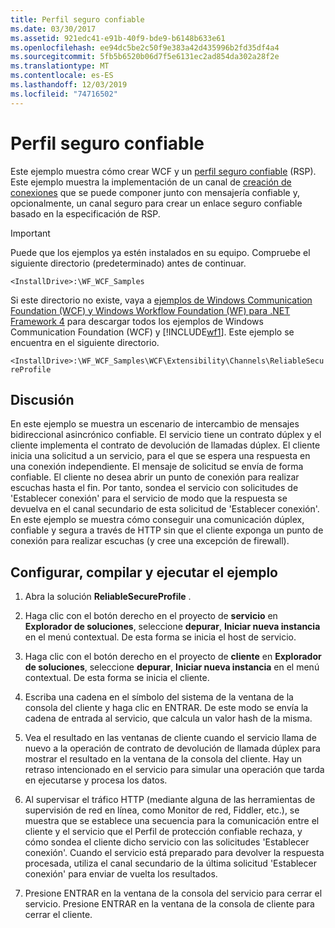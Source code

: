 ```yaml
---
title: Perfil seguro confiable
ms.date: 03/30/2017
ms.assetid: 921edc41-e91b-40f9-bde9-b6148b633e61
ms.openlocfilehash: ee94dc5be2c50f9e383a42d435996b2fd35df4a4
ms.sourcegitcommit: 5fb5b6520b06d7f5e6131ec2ad854da302a28f2e
ms.translationtype: MT
ms.contentlocale: es-ES
ms.lasthandoff: 12/03/2019
ms.locfileid: "74716502"
---
```

# <a name="reliable-secure-profile"></a>Perfil seguro confiable
Este ejemplo muestra cómo crear WCF y un [perfil seguro confiable](https://go.microsoft.com/fwlink/?LinkId=178140) (RSP). Este ejemplo muestra la implementación de un canal de [creación de conexiones](https://go.microsoft.com/fwlink/?LinkId=178141) que se puede componer junto con mensajería confiable y, opcionalmente, un canal seguro para crear un enlace seguro confiable basado en la especificación de RSP.  
  
> [!IMPORTANT]
> Puede que los ejemplos ya estén instalados en su equipo. Compruebe el siguiente directorio (predeterminado) antes de continuar.  
>   
> `<InstallDrive>:\WF_WCF_Samples`  
>   
> Si este directorio no existe, vaya a [ejemplos de Windows Communication Foundation (WCF) y Windows Workflow Foundation (WF) para .NET Framework 4](https://www.microsoft.com/download/details.aspx?id=21459) para descargar todos los ejemplos de Windows Communication Foundation (WCF) y [!INCLUDE[wf1](../../../../includes/wf1-md.md)]. Este ejemplo se encuentra en el siguiente directorio.  
>   
> `<InstallDrive>:\WF_WCF_Samples\WCF\Extensibility\Channels\ReliableSecureProfile`  
  
## <a name="discussion"></a>Discusión  
 En este ejemplo se muestra un escenario de intercambio de mensajes bidireccional asincrónico confiable. El servicio tiene un contrato dúplex y el cliente implementa el contrato de devolución de llamadas dúplex. El cliente inicia una solicitud a un servicio, para el que se espera una respuesta en una conexión independiente. El mensaje de solicitud se envía de forma confiable. El cliente no desea abrir un punto de conexión para realizar escuchas hasta el fin. Por tanto, sondea el servicio con solicitudes de 'Establecer conexión' para el servicio de modo que la respuesta se devuelva en el canal secundario de esta solicitud de 'Establecer conexión'. En este ejemplo se muestra cómo conseguir una comunicación dúplex, confiable y segura a través de HTTP sin que el cliente exponga un punto de conexión para realizar escuchas (y cree una excepción de firewall).  
  
## <a name="to-set-up-build-and-run-the-sample"></a>Configurar, compilar y ejecutar el ejemplo  
  
1. Abra la solución **ReliableSecureProfile** .  
  
2. Haga clic con el botón derecho en el proyecto de **servicio** en **Explorador de soluciones**, seleccione **depurar**, **Iniciar nueva instancia** en el menú contextual. De esta forma se inicia el host de servicio.  
  
3. Haga clic con el botón derecho en el proyecto de **cliente** en **Explorador de soluciones**, seleccione **depurar**, **Iniciar nueva instancia** en el menú contextual. De esta forma se inicia el cliente.  
  
4. Escriba una cadena en el símbolo del sistema de la ventana de la consola del cliente y haga clic en ENTRAR. De este modo se envía la cadena de entrada al servicio, que calcula un valor hash de la misma.  
  
5. Vea el resultado en las ventanas de cliente cuando el servicio llama de nuevo a la operación de contrato de devolución de llamada dúplex para mostrar el resultado en la ventana de la consola del cliente. Hay un retraso intencionado en el servicio para simular una operación que tarda en ejecutarse y procesa los datos.  
  
6. Al supervisar el tráfico HTTP (mediante alguna de las herramientas de supervisión de red en línea, como Monitor de red, Fiddler, etc.), se muestra que se establece una secuencia para la comunicación entre el cliente y el servicio que el Perfil de protección confiable rechaza, y cómo sondea el cliente dicho servicio con las solicitudes 'Establecer conexión'. Cuando el servicio está preparado para devolver la respuesta procesada, utiliza el canal secundario de la última solicitud 'Establecer conexión' para enviar de vuelta los resultados.  
  
7. Presione ENTRAR en la ventana de la consola del servicio para cerrar el servicio. Presione ENTRAR en la ventana de la consola de cliente para cerrar el cliente.
